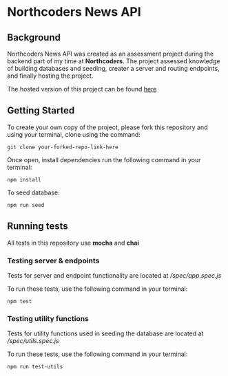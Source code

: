 # Northcoders News API

## Background

Northcoders News API was created as an assessment project during the backend part of my time at **Northcoders**. The project assessed knowledge of building databases and seeding, creater a server and routing endpoints, and finally hosting the project.

The hosted version of this project can be found [here](https://hm-nc-news-app.herokuapp.com/api/)

## Getting Started

To create your own copy of the project, please fork this repository and using your terminal, clone using the command:

```
git clone your-forked-repo-link-here
```

Once open, install dependencies run the following command in your terminal:

```
npm install
```

To seed database:

```
npm run seed
```

## Running tests

All tests in this repository use **mocha** and **chai**

### Testing server & endpoints

Tests for server and endpoint functionality are located at _/spec/app.spec.js_

To run these tests, use the following command in your terminal:

```
npm test
```

### Testing utility functions

Tests for utility functions used in seeding the database are located at _/spec/utils.spec.js_

To run these tests, use the following command in your terminal:

```
npm run test-utils
```
